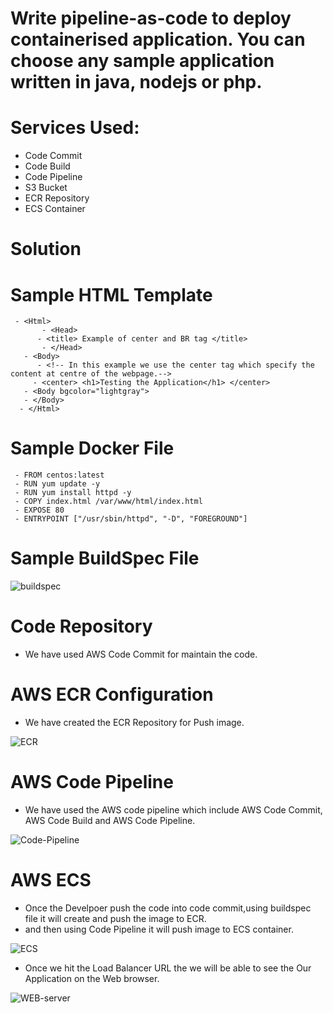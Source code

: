 # Write pipeline-as-code to deploy containerised application. You can choose any sample application written in java, nodejs or php.

# Services Used:
 - Code Commit
 - Code Build
 - Code Pipeline
 - S3 Bucket 
 - ECR Repository
 - ECS Container

# Solution

# Sample HTML Template
     - <Html>  
           - <Head> 
	      - <title> Example of center and BR tag </title>
           - </Head>
	   - <Body> 
	      - <!-- In this example we use the center tag which specify the content at centre of the webpage.-->  
		 - <center> <h1>Testing the Application</h1> </center>
	   - <Body bgcolor="lightgray"> 
	   - </Body>
      - </Html>
	
# Sample Docker File
     - FROM centos:latest
     - RUN yum update -y
     - RUN yum install httpd -y
     - COPY index.html /var/www/html/index.html
     - EXPOSE 80
     - ENTRYPOINT ["/usr/sbin/httpd", "-D", "FOREGROUND"]
		
# Sample BuildSpec File

![buildspec](https://user-images.githubusercontent.com/92773680/137855146-6233e06d-13ef-4a5e-84c6-3a7473920829.png)


# Code Repository
  - We have used AWS Code Commit for maintain the code.


# AWS ECR Configuration
 - We have created the ECR Repository for Push image.
  
 ![ECR](https://user-images.githubusercontent.com/92773680/137857361-436877c8-6ad6-4943-93d8-46f37f5fc3f6.png)

# AWS Code Pipeline
 - We have used the AWS code pipeline which include AWS Code Commit, AWS Code Build and  AWS Code Pipeline.
  
  ![Code-Pipeline](https://user-images.githubusercontent.com/92773680/137857841-7160aa81-c4d7-4cb1-9946-facb26129921.png)

# AWS ECS  
 - Once the Develpoer push the code into code commit,using buildspec file it will create and push the image to ECR.
 -  and then using Code Pipeline it will push image to ECS container.
   
  ![ECS](https://user-images.githubusercontent.com/92773680/137858154-dca345b5-a2cc-400c-bc6e-4bcacfb7a843.png)

 - Once we hit the Load Balancer URL the we will be able to see the Our Application on the Web browser.
  
  ![WEB-server](https://user-images.githubusercontent.com/92773680/137858578-2f9d1622-e179-4183-9585-1f0025c7ca50.png)
